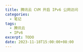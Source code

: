 ```yaml
---
title: 腾讯云 CVM 开启 IPv6 公网访问
categories:
  - 笔记
tags:
  - 腾讯云
  - IPv6
excerpt: TODO
date: 2023-11-18T15:00:00+08:00
---
```



